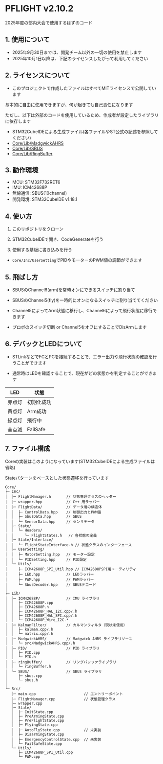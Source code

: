 # PFLIGHT v2.10.2

2025年度の部内大会で使用するはずのコード

## 1. 使用について

- 2025年9月30日までは、開発チーム以外の一切の使用を禁止します
- 2025年10月1日以降は、下記のライセンスしたがって利用してください

## 2. ライセンスについて

- このプロジェクトで作成したファイルはすべてMITライセンスで公開しています

基本的に自由に使用できますが、何が起きても自己責任になります

ただし、以下は外部のコードを使用しているため、作成者が設定したライブラリに依存します

- STM32CubeIDEによる生成ファイル(各ファイルやST公式の記述を参照してください)
- [Core/Lib/MadgwickAHRS](https://github.com/arduino-libraries/MadgwickAHRS) 
- [Core/Lib/SBUS](https://github.com/NOKOLat/SBUS)
- [Core/Lib/RingBuffer](https://github.com/NOKOLat/Ring-Buffer)


## 3. 動作環境

- MCU: STM32F732RET6
- IMU: ICM42688P
- 無線通信: SBUS(10channel)
- 開発環境: STM32CubeIDE v1.18.1

## 4. 使い方

1. このリポジトリをクローン

2. STM32CubeIDEで開き、CodeGenerateを行う

3. 使用する基板に書き込みを行う

- ```Core/Inc/UserSetting```でPIDやモーターのPWM値の調節ができます

## 5. 飛ばし方

- SBUSのChannel6(arm)を常時オンにできるスイッチに割り当て
- SBUSのChannel5(fly)を一時的にオンになるスイッチに割り当ててください

- Channel5によってArm状態に移行し、Channel6によって飛行状態に移行できます
- プロポのスイッチ切断 or Channel5をオフにすることでDisArmします

## 6. デバックとLEDについて

- STLinkなどでFCとPCを接続することで、エラー出力や飛行状態の確認を行うことができます

- 通常時はLEDを確認することで、現在がどの状態かを判定することができます

| LED        | 状態      
|--------------|------------------------|
| 赤点灯 | 初期化成功     |
| 黄点灯 | Arm成功     |
| 緑点灯 | 飛行中     |
| 全点滅 | FailSafe     |

## 7. ファイル構成

Coreの実装はこのようになっています(STM32CubeIDEによる生成ファイルは省略)

Stateパターンをベースとした状態遷移を行っています

```
Core/
├─ Inc/          
│  ├─ FlightManager.h       // 状態管理クラスのヘッダー                      
│  ├─ wrapper.hpp           // C++ 用ラッパー
│  ├─ FlightData/           // データ用の構造体
│  │  ├─ ControlData.hpp    // 制御出力とPWM値
│  │  ├─ SbusData.hpp       // SBUS
│  │  └─ SensorData.hpp     // センサデータ
│  ├─ State/                
│  │  └─ Headers/
│  │     └─ FlightStates.h   // 各状態の定義
│  ├─ State/Interface/
│  │  └─ FlightStateInterface.h // 状態クラスのインターフェース
│  ├─ UserSetting/          
│  │  ├─ MotorSetting.hpp   // モーター設定
│  │  └─ PIDSetting.hpp     // PID設定
│  └─ Utils/               
│     ├─ ICM42688P_SPI_Util.hpp // ICM42688PSPI用ユーティリティ
│     ├─ LED.hpp            // LEDラッパー
│     ├─ PWM.hpp            // PWMラッパー
│     └─ SbusDecoder.hpp    // SBUSデコード
│
├─ Lib/
│  ├─ ICM42688P/            // IMU ライブラリ
│  │  ├─ ICM42688P.cpp
│  │  ├─ ICM42688P.h
│  │  ├─ ICM42688P_HAL_I2C.cpp/.h
│  │  ├─ ICM42688P_HAL_SPI.cpp/.h
│  │  └─ ICM42688P_Wire_I2C.* 
│  ├─ KalmanFilter/         // カルマンフィルタ（現状未使用）
│  │  ├─ kalman.cpp/.h
│  │  └─ matrix.cpp/.h
│  ├─ MadgwickAHRS/         // Madgwick AHRS ライブラリソース
│  │  └─ src/MadgwickAHRS.cpp/.h
│  ├─ PID/                  // PID ライブラリ
│  │  ├─ PID.cpp
│  │  └─ PID.h
│  ├─ ringBuffer/           // リングバッファライブラリ
│  │  └─ ringBuffer.h
│  └─ SBUS/                 // SBUS ライブラリ
│     ├─ sbus.cpp
│     └─ sbus.h
│
└─ Src/
   ├─ main.cpp                      // エントリーポイント
   ├─ FlightManager.cpp             // 状態管理クラス
   ├─ wrapper.cpp
   ├─ State/
   │  ├─ InitState.cpp
   │  ├─ PreArmingState.cpp
   │  ├─ PreFlightState.cpp
   │  ├─ FlyingState.cpp
   │  ├─ AutoFlyState.cpp           // 未実装
   │  ├─ DisarmingState.cpp
   │  ├─ EmergencyControlState.cpp  // 未実装
   │  └─ FailSafeState.cpp
   └─ Utils/
      ├─ ICM42688P_SPI_Util.cpp
      └─ PWM.cpp              
```
